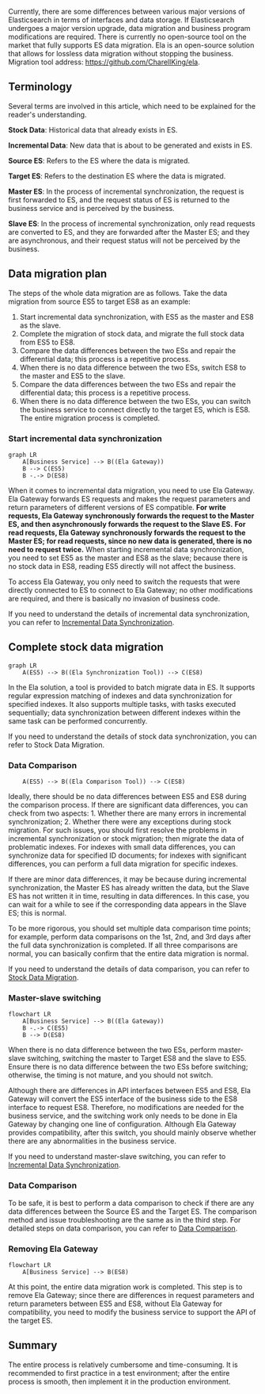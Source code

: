 Currently, there are some differences between various major versions of Elasticsearch in terms of interfaces and data storage. If Elasticsearch undergoes a major version upgrade, data migration and business program modifications are required. There is currently no open-source tool on the market that fully supports ES data migration. Ela is an open-source solution that allows for lossless data migration without stopping the business. Migration tool address: https://github.com/CharellKing/ela.

## Terminology
Several terms are involved in this article, which need to be explained for the reader's understanding.

**Stock Data**: Historical data that already exists in ES.

**Incremental Data**: New data that is about to be generated and exists in ES.

**Source ES**: Refers to the ES where the data is migrated.

**Target ES**: Refers to the destination ES where the data is migrated.

**Master ES**: In the process of incremental synchronization, the request is first forwarded to ES, and the request status of ES is returned to the business service and is perceived by the business.

**Slave ES**: In the process of incremental synchronization, only read requests are converted to ES, and they are forwarded after the Master ES; and they are asynchronous, and their request status will not be perceived by the business.

## Data migration plan

The steps of the whole data migration are as follows. Take the data migration from source ES5 to target ES8 as an example:

1. Start incremental data synchronization, with ES5 as the master and ES8 as the slave.
2. Complete the migration of stock data, and migrate the full stock data from ES5 to ES8.
3. Compare the data differences between the two ESs and repair the differential data; this process is a repetitive process.
4. When there is no data difference between the two ESs, switch ES8 to the master and ES5 to the slave.
5. Compare the data differences between the two ESs and repair the differential data; this process is a repetitive process.
6. When there is no data difference between the two ESs, you can switch the business service to connect directly to the target ES, which is ES8. The entire migration process is completed.

### Start incremental data synchronization

```mermaid
graph LR
    A[Business Service] --> B((Ela Gateway))
    B --> C(ES5)
    B -.-> D(ES8)
```

When it comes to incremental data migration, you need to use Ela Gateway. Ela Gateway forwards ES requests and makes the request parameters and return parameters of different versions of ES compatible. **For write requests, Ela Gateway synchronously forwards the request to the Master ES, and then asynchronously forwards the request to the Slave ES.** **For read requests, Ela Gateway synchronously forwards the request to the Master ES; for read requests, since no new data is generated, there is no need to request twice.** When starting incremental data synchronization, you need to set ES5 as the master and ES8 as the slave; because there is no stock data in ES8, reading ES5 directly will not affect the business.

To access Ela Gateway, you only need to switch the requests that were directly connected to ES to connect to Ela Gateway; no other modifications are required, and there is basically no invasion of business code.

If you need to understand the details of incremental data synchronization, you can refer to [Incremental Data Synchronization](02-Incremental%20Data%20Synchronization.md).

## Complete stock data migration

```mermaid
graph LR
    A(ES5) --> B((Ela Synchronization Tool)) --> C(ES8)
```

In the Ela solution, a tool is provided to batch migrate data in ES. It supports regular expression matching of indexes and data synchronization for specified indexes. It also supports multiple tasks, with tasks executed sequentially; data synchronization between different indexes within the same task can be performed concurrently.

If you need to understand the details of stock data synchronization, you can refer to Stock Data Migration.

### Data Comparison
```mermaid
    A(ES5) --> B((Ela Comparison Tool)) --> C(ES8)
```

Ideally, there should be no data differences between ES5 and ES8 during the comparison process. If there are significant data differences, you can check from two aspects: 1. Whether there are many errors in incremental synchronization; 2. Whether there were any exceptions during stock migration. For such issues, you should first resolve the problems in incremental synchronization or stock migration; then migrate the data of problematic indexes. For indexes with small data differences, you can synchronize data for specified ID documents; for indexes with significant differences, you can perform a full data migration for specific indexes.

If there are minor data differences, it may be because during incremental synchronization, the Master ES has already written the data, but the Slave ES has not written it in time, resulting in data differences. In this case, you can wait for a while to see if the corresponding data appears in the Slave ES; this is normal.

To be more rigorous, you should set multiple data comparison time points; for example, perform data comparisons on the 1st, 2nd, and 3rd days after the full data synchronization is completed. If all three comparisons are normal, you can basically confirm that the entire data migration is normal.

If you need to understand the details of data comparison, you can refer to [Stock Data Migration](03-Stock%20Data%20Migration.md).

### Master-slave switching
```mermaid
flowchart LR
    A[Business Service] --> B((Ela Gateway))
    B -.-> C(ES5)
    B --> D(ES8)
```
When there is no data difference between the two ESs, perform master-slave switching, switching the master to Target ES8 and the slave to ES5. Ensure there is no data difference between the two ESs before switching; otherwise, the timing is not mature, and you should not switch.

Although there are differences in API interfaces between ES5 and ES8, Ela Gateway will convert the ES5 interface of the business side to the ES8 interface to request ES8. Therefore, no modifications are needed for the business service, and the switching work only needs to be done in Ela Gateway by changing one line of configuration. Although Ela Gateway provides compatibility, after this switch, you should mainly observe whether there are any abnormalities in the business service.

If you need to understand master-slave switching, you can refer to [Incremental Data Synchronization](02-Incremental%20Data%20Synchronization.md).


### Data Comparison
To be safe, it is best to perform a data comparison to check if there are any data differences between the Source ES and the Target ES. The comparison method and issue troubleshooting are the same as in the third step. For detailed steps on data comparison, you can refer to [Data Comparison](04-Data%20Comparison.md).

### Removing Ela Gateway

```mermaid
flowchart LR
    A[Business Service] --> B(ES8)
```

At this point, the entire data migration work is completed. This step is to remove Ela Gateway; since there are differences in request parameters and return parameters between ES5 and ES8, without Ela Gateway for compatibility, you need to modify the business service to support the API of the target ES.

## Summary

The entire process is relatively cumbersome and time-consuming. It is recommended to first practice in a test environment; after the entire process is smooth, then implement it in the production environment.











